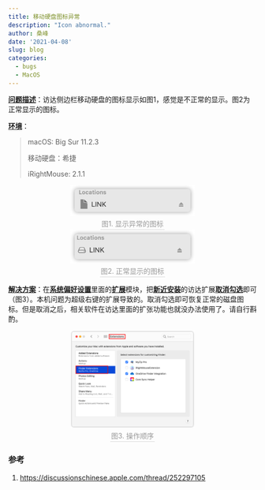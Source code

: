 ```yaml
---
title: 移动硬盘图标异常
description: "Icon abnormal."
author: 桑峰
date: '2021-04-08'
slug: blog
categories:
  - bugs
  - MacOS
---
```


<u>**问题描述**</u>：访达侧边栏移动硬盘的图标显示如图1，感觉是不正常的显示。图2为正常显示的图标。

<u>**环境**</u>：

> macOS: Big Sur 11.2.3
> 
> 移动硬盘：希捷
> 
> iRightMouse: 2.1.1

<center>
    <img style="width:50%;" 
    src="index.assets/image-20210408131532558.png">
    <br>
    <div style="color:orange; border-bottom: 1px solid #d9d9d9;
    display: inline-block;
    color: #999;
    padding: 2px;">图1. 显示异常的图标</div>
</center>

<center>
    <img style="width:50%;" 
    src="index.assets/image-20210408131838865.png">
    <br>
    <div style="color:orange; border-bottom: 1px solid #d9d9d9;
    display: inline-block;
    color: #999;
    padding: 2px;">图2. 正常显示的图标</div>
</center>


<u>**解决方案**</u>：在<u>**系统偏好设置**</u>里面的<u>**扩展**</u>模块，把<u>**新近安装**</u>的访达扩展<u>**取消勾选**</u>即可（图3）。本机问题为超级右键的扩展导致的。取消勾选即可恢复正常的磁盘图标。但是取消之后，相关软件在访达里面的扩张功能也就没办法使用了。请自行斟酌。

<center>
    <img style="width:50%;" 
    src="index.assets/image-20210408131635329.png">
    <br>
    <div style="color:orange; border-bottom: 1px solid #d9d9d9;
    display: inline-block;
    color: #999;
    padding: 2px;">图3. 操作顺序</div>
</center>


### 参考

1. https://discussionschinese.apple.com/thread/252297105

